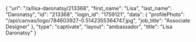 {
    "url": "\/a\/lisa-daronatsy\/213368",
    "first_name": "Lisa",
    "last_name": "Daronatsy",
    "id": "213368",
    "login_id": "1759121",
    "data": {
        "profilePhoto": "\/api\/canvas\/logo\/784603927-0.5142355364747.jpg",
        "job_title": "Associate Designer"
    },
    "type": "captivate",
    "layout": "ambassador",
    "title": "Lisa Daronatsy"
}